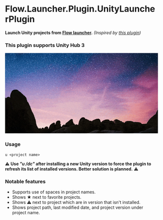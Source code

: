 Flow.Launcher.Plugin.UnityLauncherPlugin
==================

**Launch Unity projects from [Flow launcher](https://www.flowlauncher.com/).** _(Inspired by [this plugin](https://github.com/LeLocTai/Flow.Launcher.Plugin.UnityEngine))_

### **This plugin supports Unity Hub 3**

![demo](https://raw.githubusercontent.com/Ghost-Miner/Unity-project-launcher-plugin/refs/heads/main/demo.gif)
### Usage

    u <project name> 


⚠️ **Use _"u /dc"_ after installing a new Unity version to force the plugin to refresh its list of installed versions. Better solution is planned.** ⚠️

### Notable features
- Supports use of spaces in project names.
- Shows ★ next to favorite projects.
- Shows ⚠️ next to project which are in version that isn't installed.
- Shows project path, last modified date, and project version under project name.
